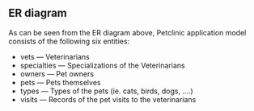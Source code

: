 
## ER diagram 

As can be seen from the ER diagram above, Petclinic application model consists of the following six entities:

- vets — Veterinarians
- specialties — Specializations of the Veterinarians
- owners — Pet owners
- pets — Pets themselves
- types — Types of the pets (ie. cats, birds, dogs, ….)
- visits — Records of the pet visits to the veterinarians
